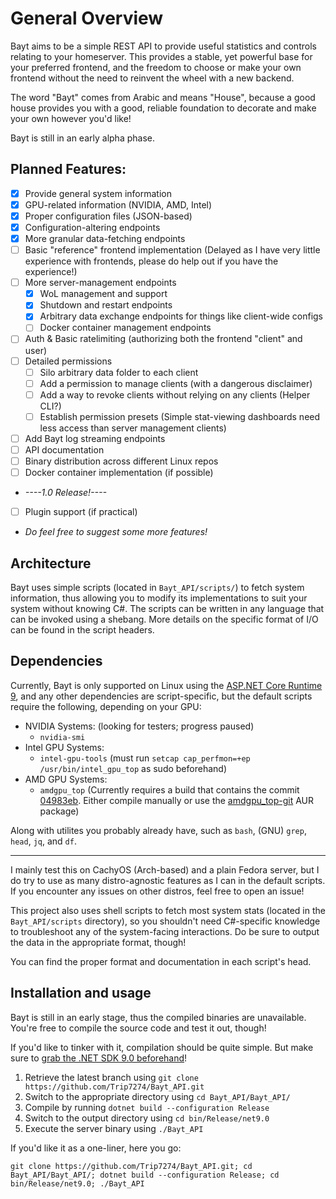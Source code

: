 # General Overview
Bayt aims to be a simple REST API to provide useful statistics and controls relating to your homeserver.
This provides a stable, yet powerful base for your preferred frontend,
and the freedom to choose or make your own frontend without the need to reinvent the wheel with a new backend.

The word "Bayt" comes from Arabic and means "House", because a good house provides you with a good,
reliable foundation to decorate and make your own however you'd like!

Bayt is still in an early alpha phase.

## Planned Features:
- [X] Provide general system information
- [X] GPU-related information (NVIDIA, AMD, Intel)
- [X] Proper configuration files (JSON-based)
- [X] Configuration-altering endpoints
- [X] More granular data-fetching endpoints
- [ ] Basic "reference" frontend implementation (Delayed as I have very little experience with frontends,
please do help out if you have the experience!)
- [ ] More server-management endpoints
	- [X] WoL management and support
	- [X] Shutdown and restart endpoints
	- [X] Arbitrary data exchange endpoints for things like client-wide configs
	- [ ] Docker container management endpoints
- [ ] Auth & Basic ratelimiting (authorizing both the frontend "client" and user)
- [ ] Detailed permissions
	- [ ] Silo arbitrary data folder to each client
	- [ ] Add a permission to manage clients (with a dangerous disclaimer)
	- [ ] Add a way to revoke clients without relying on any clients (Helper CLI?)
	- [ ] Establish permission presets (Simple stat-viewing dashboards need less access than server management clients)
- [ ] Add Bayt log streaming endpoints
- [ ] API documentation
- [ ] Binary distribution across different Linux repos
- [ ] Docker container implementation (if possible)
- *----1.0 Release!----*
- [ ] Plugin support (if practical)
- *Do feel free to suggest some more features!*

## Architecture
Bayt uses simple scripts (located in `Bayt_API/scripts/`) to fetch system information, thus allowing you to modify its implementations to suit your system without knowing C#.
The scripts can be written in any language that can be invoked using a shebang. More details on the specific format of I/O can be found in the script headers.

## Dependencies
Currently, Bayt is only supported on Linux using the [ASP.NET Core Runtime 9](https://learn.microsoft.com/en-us/dotnet/core/install/linux), and any other dependencies are script-specific,
but the default scripts require the following, depending on your GPU:
- NVIDIA Systems: (looking for testers; progress paused)
	- `nvidia-smi`
- Intel GPU Systems:
	- `intel-gpu-tools` (must run `setcap cap_perfmon=+ep /usr/bin/intel_gpu_top` as sudo beforehand)
- AMD GPU Systems:
	- `amdgpu_top` (Currently requires a build that contains the commit [04983eb](https://github.com/Umio-Yasuno/amdgpu_top/commit/04983ebf5563982c9d685e587a8a1f2a48252811). Either compile manually or use the [amdgpu_top-git](https://aur.archlinux.org/packages/amdgpu_top-git) AUR package)

Along with utilites you probably already have, such as `bash`, (GNU) `grep`, `head`, `jq`, and `df`.

---
I mainly test this on CachyOS (Arch-based) and a plain Fedora server, but I do try to use as many distro-agnostic features as I can in the default scripts.
If you encounter any issues on other distros, feel free to open an issue!

This project also uses shell scripts to fetch most system stats (located in the `Bayt_API/scripts` directory),
so you shouldn't need C#-specific knowledge to troubleshoot any of the system-facing interactions.
Do be sure to output the data in the appropriate format, though!

You can find the proper format and documentation in each script's head.

## Installation and usage
Bayt is still in an early stage, thus the compiled binaries are unavailable.
You're free to compile the source code and test it out, though!

If you'd like to tinker with it, compilation should be quite simple. But make sure to [grab the .NET SDK 9.0 beforehand](https://learn.microsoft.com/en-us/dotnet/core/install/linux)!

1. Retrieve the latest branch using `git clone https://github.com/Trip7274/Bayt_API.git`
2. Switch to the appropriate directory using `cd Bayt_API/Bayt_API/`
3. Compile by running `dotnet build --configuration Release`
4. Switch to the output directory using `cd bin/Release/net9.0`
5. Execute the server binary using `./Bayt_API`

If you'd like it as a one-liner, here you go:
```shell
git clone https://github.com/Trip7274/Bayt_API.git; cd Bayt_API/Bayt_API/; dotnet build --configuration Release; cd bin/Release/net9.0; ./Bayt_API
```
